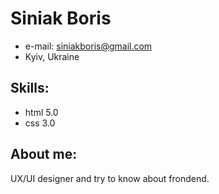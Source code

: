 # Siniak Boris
* e-mail: siniakboris@gmail.com
* Kyiv, Ukraine

## Skills:
* html 5.0
* css 3.0

## About me:
UX/UI designer and try to know about frondend.